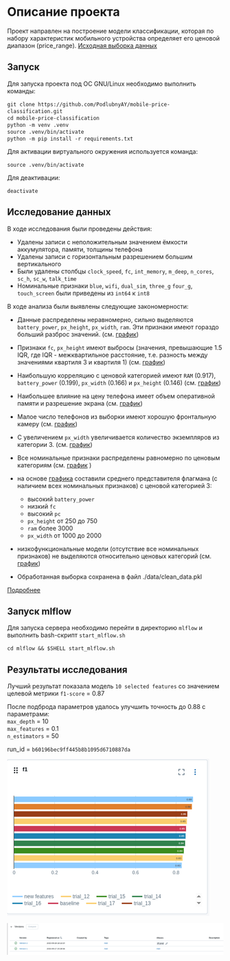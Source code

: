 # Описание проекта

Проект направлен на построение модели классификации, которая по набору характеристик мобильного устройства определяет его ценовой диапазон (price_range).
[Исходная выборка данных](https://www.kaggle.com/datasets/iabhishekofficial/mobile-price-classification/code)

## Запуск

Для запуска проекта под ОС GNU/Linux необходимо выполнить команды:

```shell
git clone https://github.com/PodlubnyAY/mobile-price-classification.git
cd mobile-price-classification
python -m venv .venv
source .venv/bin/activate
python -m pip install -r requirements.txt
```

Для активации виртуального окружения используется команда:

```shell
source .venv/bin/activate
```

Для деактивации:

```shell
deactivate
```

## Исследование данных

В ходе исследования были проведены действия:

- Удалены записи с неположительным значением ёмкости аккумулятора, памяти, толщины телефона
- Удалены записи с горизонтальным разрешением большим вертикального
- Были удалены столбцы ``clock_speed``, ``fc``, ``int_memory``, ``m_deep``, ``n_cores``, ``sc_h``, ``sc_w``, ``talk_time``
- Номинальные признаки `blue`, `wifi`, `dual_sim`, `three_g` `four_g`, `touch_screen` были приведены из `int64` к `int8`

В ходе анализа были выявлены следующие закономерности:

- Данные распределены неравномерно, сильно выделяются `battery_power`, `px_height`, `px_width`, `ram`. Эти признаки имеют гораздо больший разброс значений. (см. [график](./eda/numeric_features_boxplot.png))
- Признаки `fc`, `px_height` имеют выбросы (значения, превышающие 1.5 IQR, где IQR - межквартильное расстояние, т.е. разность между значениями квартиля 3 и квартиля 1) (см. [график](./eda/numeric_features_boxplot.png))

- Наибольшую корреляцию с ценовой категорией имеют `RAM` (0.917), `battery_power` (0.199), `px_width` (0.166) и `px_height` (0.146) (см. [график](./eda/correlation_thresholded.png))
- Наибольшее влияние на цену телефона имеет объем оперативной памяти и разрешение экрана (см. [график](./eda/correlation.png))

- Малое число телефонов из выборки имеют хорошую фронтальную камеру (см. [график](./eda/features_dist.png))
- С увеличением `px_width` увеличивается количество экземпляров из категории 3. (см. [график](./eda/features_dist.png))
- Все номинальные признаки распределены равномерно по ценовым категориям (см. [график](/eda/features_dist.png) )

- на основе [графика](./eda/features_dist.png) составили среднего представителя флагмана (с наличием всех номинальных признаков) с ценовой категорией 3:
  - высокий `battery_power`
  - низкий `fc`
  - высокий `pc`
  - `px_height` от 250 до 750
  - `ram` более 3000
  - `px_width` от 1000 до 2000

- низкофункциональные модели (отсутствие все номинальных признаков) не выделяются относительно ценовых категорий (см. [график](./eda/underline_dist.png))

- Обработанная выборка сохранена в файл ./data/clean_data.pkl

[Подробнее](./eda/eda.ipynb)

## Запуск mlflow

Для запуска сервера необходимо перейти в директорию `mlflow` и выполнить bash-скрипт `start_mlflow.sh`

```shell
cd mlflow && $SHELL start_mlflow.sh
```

## Результаты исследования

Лучший результат показала модель `10 selected features`
со значением целевой метрики `f1-score` = 0.87

После подброда параметров удалось улучшить точность до 0.88
с параметрами: \
`max_depth` = 10 \
`max_features` = 0.1 \
`n_estimators` = 50

run_id = `b60196bec9ff445b8b1095d6710887da`

![model_runs](./mlflow/metrics.png)

![model_versions](./mlflow/versions.png)